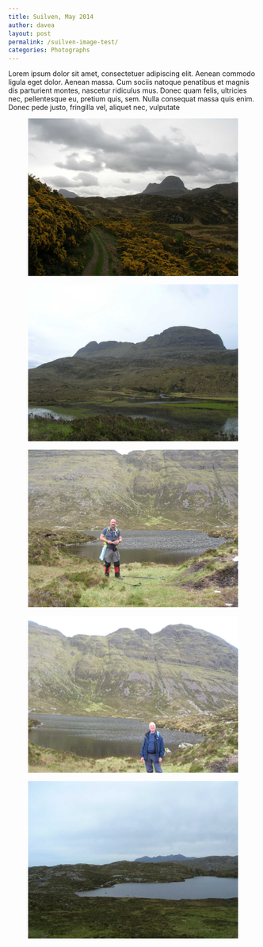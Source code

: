 ```yaml
---
title: Suilven, May 2014
author: davea
layout: post
permalink: /suilven-image-test/
categories: Photographs
---
```

<p>Lorem ipsum dolor sit amet, consectetuer adipiscing elit. Aenean commodo ligula eget dolor. Aenean massa. Cum sociis natoque penatibus et magnis dis parturient montes, nascetur ridiculus mus. Donec quam felis, ultricies nec, pellentesque eu, pretium quis, sem. Nulla consequat massa quis enim. Donec pede justo, fringilla vel, aliquet nec, vulputate</p>
<figure><img src="../images/Suilven-May-2014-01.jpg" alt="Small hill in Scotland"></figure><figure><img src="../images/Suilven-May-2014-02.jpg" alt="Small hill in Scotland"></figure><figure><img src="../images/Suilven-May-2014-03.jpg" alt="Small hill in Scotland"></figure><figure><img src="../images/Suilven-May-2014-04.jpg" alt="Small hill in Scotland"></figure><figure><img src="../images/Suilven-May-2014-05.jpg" alt="Small hill in Scotland"></figure>


